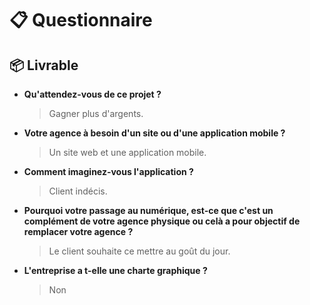 # 📋​ Questionnaire

## 📦​ Livrable

- **Qu'attendez-vous de ce projet ?**

  > Gagner plus d'argents.

- **Votre agence à besoin d'un site ou d'une application mobile ?**

  > Un site web et une application mobile.

- **Comment imaginez-vous l'application ?**

  > Client indécis.

- **Pourquoi votre passage au numérique, est-ce que c'est un complément de votre agence physique ou celà a pour objectif de remplacer votre agence ?**

  > Le client souhaite ce mettre au goût du jour.

- **L'entreprise a t-elle une charte graphique ?**
  > Non
